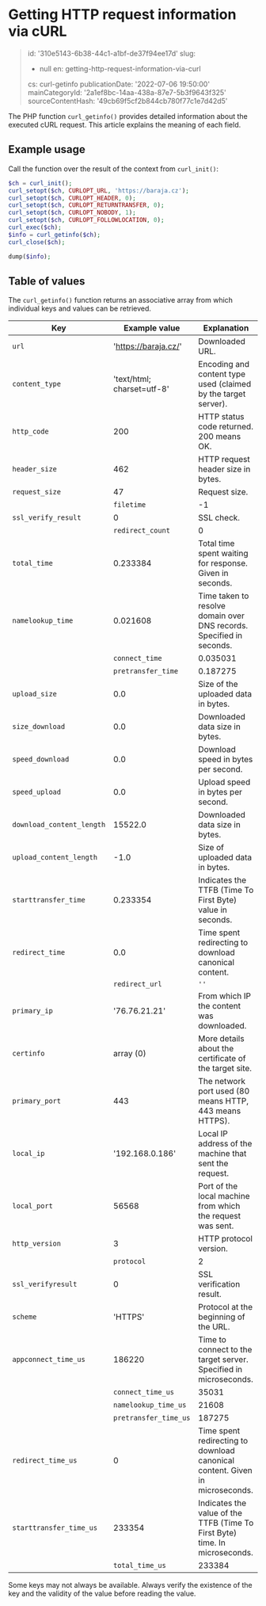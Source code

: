 Getting HTTP request information via cURL
=========================================

> id: '310e5143-6b38-44c1-a1bf-de37f94ee17d'
> slug:
> 	- null
> 	en: getting-http-request-information-via-curl
> 
> cs: curl-getinfo
> publicationDate: '2022-07-06 19:50:00'
> mainCategoryId: '2a1ef8bc-14aa-438a-87e7-5b3f9643f325'
> sourceContentHash: '49cb69f5cf2b844cb780f77c1e7d42d5'

The PHP function `curl_getinfo()` provides detailed information about the executed cURL request. This article explains the meaning of each field.

Example usage
---------------

Call the function over the result of the context from `curl_init()`:

```php
$ch = curl_init();
curl_setopt($ch, CURLOPT_URL, 'https://baraja.cz');
curl_setopt($ch, CURLOPT_HEADER, 0);
curl_setopt($ch, CURLOPT_RETURNTRANSFER, 0);
curl_setopt($ch, CURLOPT_NOBODY, 1);
curl_setopt($ch, CURLOPT_FOLLOWLOCATION, 0);
curl_exec($ch);
$info = curl_getinfo($ch);
curl_close($ch);

dump($info);
```

Table of values
--------------

The `curl_getinfo()` function returns an associative array from which individual keys and values can be retrieved.

| Key | Example value | Explanation |
|---------------------------|----------------------------|------------------------------------------------------------------------------------|
| `url` | 'https://baraja.cz/' | Downloaded URL. |
| `content_type` | 'text/html; charset=utf-8' | Encoding and content type used (claimed by the target server). |
| `http_code` | 200 | HTTP status code returned. 200 means OK. |
| `header_size` | 462 | HTTP request header size in bytes. |
| `request_size` | 47 | Request size. |
| | `filetime` | -1 | File time (server claims). |
| `ssl_verify_result` | 0 | SSL check. |
| | `redirect_count` | 0 | Number of redirects before reaching the target document.
| `total_time` | 0.233384 | Total time spent waiting for response. Given in seconds. |
| `namelookup_time` | 0.021608 | Time taken to resolve domain over DNS records. Specified in seconds. |
| | `connect_time` | 0.035031 | Time to establish a connection to the destination server. Specified in seconds. |
| | `pretransfer_time` | 0.187275 | Time required to transfer data. Specified in seconds. |
| `upload_size` | 0.0 | Size of the uploaded data in bytes. |
| `size_download` | 0.0 | Downloaded data size in bytes. |
| `speed_download` | 0.0 | Download speed in bytes per second. |
| `speed_upload` | 0.0 | Upload speed in bytes per second. |
| `download_content_length` | 15522.0 | Downloaded data size in bytes. |
| `upload_content_length` | -1.0 | Size of uploaded data in bytes. |
| `starttransfer_time` | 0.233354 | Indicates the TTFB (Time To First Byte) value in seconds. |
| `redirect_time` | 0.0 | Time spent redirecting to download canonical content.
| | `redirect_url` | `''` | canonical URL and redirect destination. |
| `primary_ip` | '76.76.21.21' | From which IP the content was downloaded. |
| `certinfo` | array (0) | More details about the certificate of the target site. |
| `primary_port` | 443 | The network port used (80 means HTTP, 443 means HTTPS). |
| `local_ip` | '192.168.0.186' | Local IP address of the machine that sent the request. |
| `local_port` | 56568 | Port of the local machine from which the request was sent. |
| `http_version` | 3 | HTTP protocol version. |
| | `protocol` | 2 | Code of the protocol used. |
| `ssl_verifyresult` | 0 | SSL verification result. |
| `scheme` | 'HTTPS' | Protocol at the beginning of the URL. |
| `appconnect_time_us` | 186220 | Time to connect to the target server. Specified in microseconds. |
| | `connect_time_us` | 35031 | Time to connect to the destination server. Specified in microseconds. | |
| | `namelookup_time_us` | 21608 | Time required to rewrite the domain via DNS records. Specified in microseconds. |
| | `pretransfer_time_us` | 187275 | Time taken to transfer data. Specified in microseconds. |
| `redirect_time_us` | 0 | Time spent redirecting to download canonical content. Given in microseconds. |
| `starttransfer_time_us` | 233354 | Indicates the value of the TTFB (Time To First Byte) time. In microseconds. |
| | `total_time_us` | 233384 | Total time spent waiting for a response. Specified in microseconds. |

Some keys may not always be available. Always verify the existence of the key and the validity of the value before reading the value.
